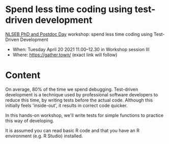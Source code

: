 # Spend less time coding using test-driven development

[NLSEB PhD and Postdoc Day](http://nlseb.nl/nlseb2021-phd-postdoc-meeting/) workshop: spend less time coding using Test-Driven Development

 * When: Tuesday April 20 2021 11.00–12.30 in Workshop session III
 * Where: https://gather.town/ (exact link will follow)


# Content

On average, 80% of the time we spend debugging.
Test-driven development is a technique used by
professional software developers to reduce this time,
by writing tests before the actual code.
Although this initially feels 'inside-out', it results
in correct code quicker.

In this hands-on workshop, we'll write tests for simple functions
to practice this way of developing.

It is assumed you can read basic R code and that you
have an R environment (e.g. R Studio) installed.
